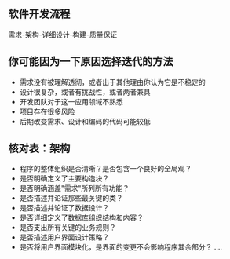 ## 软件开发流程

需求-架构-详细设计-构建-质量保证

## 你可能因为一下原因选择迭代的方法

- 需求没有被理解透彻，或者出于其他理由你认为它是不稳定的
- 设计很复杂，或者有挑战性，或者两者兼具
- 开发团队对于这一应用领域不熟悉
- 项目存在很多风险
- 后期改变需求、设计和编码的代码可能较低

## 核对表：架构

- 程序的整体组织是否清晰？是否包含一个良好的全局观？
- 是否明确定义了主要构造块？
- 是否明确涵盖"需求"所列所有功能？
- 是否描述并论证那些最关键的类？
- 是否描述并论证了数据设计？
- 是否详细定义了数据库组织结构和内容？
- 是否支出所有关键的业务规则？
- 是否描述用户界面设计策略？
- 是否将用户界面模块化，是界面的变更不会影响程序其余部分？
....

